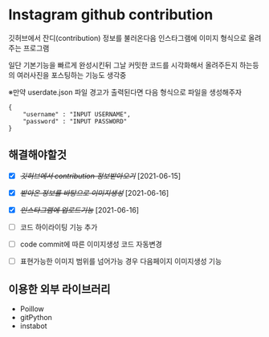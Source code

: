 # Instagram github contribution

깃허브에서 잔디(contribution) 정보를 불러온다음 인스타그램에 이미지 형식으로 올려주는 프로그램

일단 기본기능을 빠르게 완성시킨뒤 그날 커밋한 코드를 시각화해서 올려주든지 하는등의 여러사진을 포스팅하는 기능도 생각중  

※만약 userdate.json 파일 경고가 출력된다면 다음 형식으로 파일을 생성해주자
```
{
    "username" : "INPUT USERNAME",
    "password" : "INPUT PASSWORD"
}
```


## 해결해야할것

* [X] ~~*깃허브에서 contribution 정보받아오기*~~ [2021-06-15]

* [X] ~~*받아온 정보를 바탕으로 이미지생성*~~ [2021-06-16]

* [X] ~~*인스타그램에 업로드기능*~~ [2021-06-16]
  
* [ ] 코드 하이라이팅 기능 추가

* [ ] code commit에 따른 이미지생성 코드 자동변경

* [ ] 표현가능한 이미지 범위를 넘어가능 경우 다음페이지 이미지생성 기능  

## 이용한 외부 라이브러리

* Poillow
* gitPython
* instabot